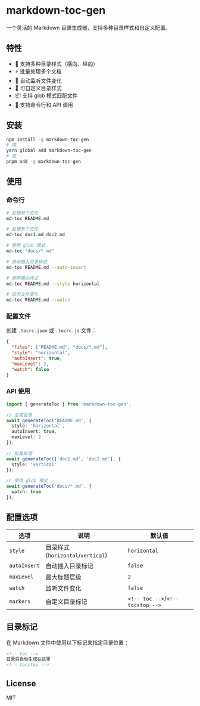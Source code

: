 # markdown-toc-gen

一个灵活的 Markdown 目录生成器，支持多种目录样式和自定义配置。

## 特性

- 🎯 支持多种目录样式（横向、纵向）
- ⚡️ 批量处理多个文档
- 🔄 自动监听文件变化
- 🎨 可自定义目录样式
- 📦 支持 glob 模式匹配文件
- 🚀 支持命令行和 API 调用

## 安装

```bash
npm install -g markdown-toc-gen
# 或
yarn global add markdown-toc-gen
# 或
pnpm add -g markdown-toc-gen
```

## 使用

### 命令行

```bash
# 处理单个文件
md-toc README.md

# 处理多个文件
md-toc doc1.md doc2.md

# 使用 glob 模式
md-toc "docs/*.md"

# 自动插入目录标记
md-toc README.md --auto-insert

# 使用横向样式
md-toc README.md --style horizontal

# 监听文件变化
md-toc README.md --watch
```

### 配置文件

创建 `.tocrc.json` 或 `.tocrc.js` 文件：

```json
{
  "files": ["README.md", "docs/*.md"],
  "style": "horizontal",
  "autoInsert": true,
  "maxLevel": 2,
  "watch": false
}
```

### API 使用

```typescript
import { generateToc } from 'markdown-toc-gen';

// 生成目录
await generateToc('README.md', {
  style: 'horizontal',
  autoInsert: true,
  maxLevel: 2
});

// 批量处理
await generateToc(['doc1.md', 'doc2.md'], {
  style: 'vertical'
});

// 使用 glob 模式
await generateToc('docs/*.md', {
  watch: true
});
```

## 配置选项

| 选项 | 说明 | 默认值 |
|------|------|--------|
| `style` | 目录样式 (`horizontal`/`vertical`) | `horizontal` |
| `autoInsert` | 自动插入目录标记 | `false` |
| `maxLevel` | 最大标题层级 | `2` |
| `watch` | 监听文件变化 | `false` |
| `markers` | 自定义目录标记 | `<!-- toc -->`/`<!-- tocstop -->` |

## 目录标记

在 Markdown 文件中使用以下标记来指定目录位置：

```markdown
<!-- toc -->
目录将自动生成在这里
<!-- tocstop -->
```

## License

MIT
